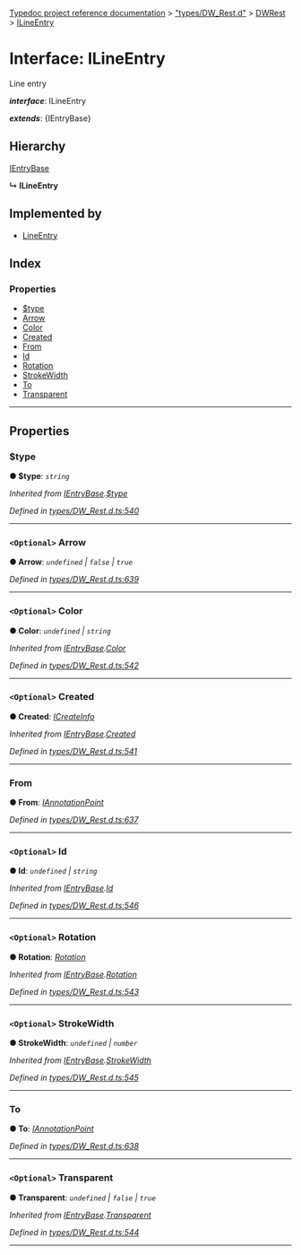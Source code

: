 [Typedoc project reference documentation](../README.md) > ["types/DW_Rest.d"](../modules/_types_dw_rest_d_.md) > [DWRest](../modules/_types_dw_rest_d_.dwrest.md) > [ILineEntry](../interfaces/_types_dw_rest_d_.dwrest.ilineentry.md)

# Interface: ILineEntry

Line entry

*__interface__*: ILineEntry

*__extends__*: {IEntryBase}

## Hierarchy

 [IEntryBase](_types_dw_rest_d_.dwrest.ientrybase.md)

**↳ ILineEntry**

## Implemented by

* [LineEntry](../classes/_annotations_.lineentry.md)

## Index

### Properties

* [$type](_types_dw_rest_d_.dwrest.ilineentry.md#_type)
* [Arrow](_types_dw_rest_d_.dwrest.ilineentry.md#arrow)
* [Color](_types_dw_rest_d_.dwrest.ilineentry.md#color)
* [Created](_types_dw_rest_d_.dwrest.ilineentry.md#created)
* [From](_types_dw_rest_d_.dwrest.ilineentry.md#from)
* [Id](_types_dw_rest_d_.dwrest.ilineentry.md#id)
* [Rotation](_types_dw_rest_d_.dwrest.ilineentry.md#rotation)
* [StrokeWidth](_types_dw_rest_d_.dwrest.ilineentry.md#strokewidth)
* [To](_types_dw_rest_d_.dwrest.ilineentry.md#to)
* [Transparent](_types_dw_rest_d_.dwrest.ilineentry.md#transparent)

---

## Properties

<a id="_type"></a>

###  $type

**● $type**: *`string`*

*Inherited from [IEntryBase](_types_dw_rest_d_.dwrest.ientrybase.md).[$type](_types_dw_rest_d_.dwrest.ientrybase.md#_type)*

*Defined in [types/DW_Rest.d.ts:540](https://github.com/DocuWare/REST-Sample-TS/blob/master/src/types/DW_Rest.d.ts#L540)*

___
<a id="arrow"></a>

### `<Optional>` Arrow

**● Arrow**: *`undefined` \| `false` \| `true`*

*Defined in [types/DW_Rest.d.ts:639](https://github.com/DocuWare/REST-Sample-TS/blob/master/src/types/DW_Rest.d.ts#L639)*

___
<a id="color"></a>

### `<Optional>` Color

**● Color**: *`undefined` \| `string`*

*Inherited from [IEntryBase](_types_dw_rest_d_.dwrest.ientrybase.md).[Color](_types_dw_rest_d_.dwrest.ientrybase.md#color)*

*Defined in [types/DW_Rest.d.ts:542](https://github.com/DocuWare/REST-Sample-TS/blob/master/src/types/DW_Rest.d.ts#L542)*

___
<a id="created"></a>

### `<Optional>` Created

**● Created**: *[ICreateInfo](_types_dw_rest_d_.dwrest.icreateinfo.md)*

*Inherited from [IEntryBase](_types_dw_rest_d_.dwrest.ientrybase.md).[Created](_types_dw_rest_d_.dwrest.ientrybase.md#created)*

*Defined in [types/DW_Rest.d.ts:541](https://github.com/DocuWare/REST-Sample-TS/blob/master/src/types/DW_Rest.d.ts#L541)*

___
<a id="from"></a>

###  From

**● From**: *[IAnnotationPoint](_types_dw_rest_d_.dwrest.iannotationpoint.md)*

*Defined in [types/DW_Rest.d.ts:637](https://github.com/DocuWare/REST-Sample-TS/blob/master/src/types/DW_Rest.d.ts#L637)*

___
<a id="id"></a>

### `<Optional>` Id

**● Id**: *`undefined` \| `string`*

*Inherited from [IEntryBase](_types_dw_rest_d_.dwrest.ientrybase.md).[Id](_types_dw_rest_d_.dwrest.ientrybase.md#id)*

*Defined in [types/DW_Rest.d.ts:546](https://github.com/DocuWare/REST-Sample-TS/blob/master/src/types/DW_Rest.d.ts#L546)*

___
<a id="rotation"></a>

### `<Optional>` Rotation

**● Rotation**: *[Rotation](../enums/_types_dw_rest_d_.dwrest.rotation.md)*

*Inherited from [IEntryBase](_types_dw_rest_d_.dwrest.ientrybase.md).[Rotation](_types_dw_rest_d_.dwrest.ientrybase.md#rotation)*

*Defined in [types/DW_Rest.d.ts:543](https://github.com/DocuWare/REST-Sample-TS/blob/master/src/types/DW_Rest.d.ts#L543)*

___
<a id="strokewidth"></a>

### `<Optional>` StrokeWidth

**● StrokeWidth**: *`undefined` \| `number`*

*Inherited from [IEntryBase](_types_dw_rest_d_.dwrest.ientrybase.md).[StrokeWidth](_types_dw_rest_d_.dwrest.ientrybase.md#strokewidth)*

*Defined in [types/DW_Rest.d.ts:545](https://github.com/DocuWare/REST-Sample-TS/blob/master/src/types/DW_Rest.d.ts#L545)*

___
<a id="to"></a>

###  To

**● To**: *[IAnnotationPoint](_types_dw_rest_d_.dwrest.iannotationpoint.md)*

*Defined in [types/DW_Rest.d.ts:638](https://github.com/DocuWare/REST-Sample-TS/blob/master/src/types/DW_Rest.d.ts#L638)*

___
<a id="transparent"></a>

### `<Optional>` Transparent

**● Transparent**: *`undefined` \| `false` \| `true`*

*Inherited from [IEntryBase](_types_dw_rest_d_.dwrest.ientrybase.md).[Transparent](_types_dw_rest_d_.dwrest.ientrybase.md#transparent)*

*Defined in [types/DW_Rest.d.ts:544](https://github.com/DocuWare/REST-Sample-TS/blob/master/src/types/DW_Rest.d.ts#L544)*

___


